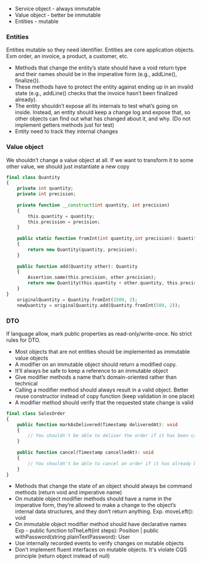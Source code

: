 - Service object - always immutable
- Value object - better be immutable
- Entities - mutable

### Entities
Entities mutable so they need identifier. Entities are core application objects.
Exm order, an invoice, a product, a customer, etc.

- Methods that change the entity’s state should have a void return type and
their names should be in the imperative form (e.g., addLine(), finalize()).
- These methods have to protect the entity against ending up in an invalid state
(e.g., addLine() checks that the invoice hasn’t been finalized already).
- The entity shouldn’t expose all its internals to test what’s going on inside.
Instead, an entity should keep a change log and expose that, so other objects 
can find out what has changed about it, and why. (Do not implement getters methods just for test)
- Entity need to track they internal changes


### Value object
We shouldn’t change a value object at all.
If we want to transform it to some other value, we should just instantiate a new copy
```php
final class Quantity
{
    private int quantity;
    private int precision;
    
    private function __construct(int quantity, int precision)
    {
        this.quantity = quantity;
        this.precision = precision;
    }
    
    public static function fromInt(int quantity,int precision): Quantity 
    {
        return new Quantity(quantity, precision);
    }
    
    public function add(Quantity other): Quantity
    {
        Assertion.same(this.precision, other.precision);
        return new Quantity(this.quantity + other.quantity, this.precision);
    }
}
    originalQuantity = Quantity.fromInt(1500, 2);
    newQuantity = originalQuantity.add(Quantity.fromInt(500, 2));
```

### DTO
If language allow, mark public properties as read-only/write-once. No strict rules for DTO.


- Most objects that are not entities should be implemented as immutable value objects
- A modifier on an immutable object should return a modified copy.
- It’ll always be safe to keep a reference to an immutable object
- Give modifier methods a name that’s domain-oriented rather than technical
- Calling a modifier method should always result in a valid object. Better reuse constructor instead of copy function
  (keep validation in one place)
- A modifier method should verify that the requested state change is valid
```php
final class SalesOrder
{
    public function markAsDelivered(Timestamp deliveredAt): void
    {
        // You shouldn't be able to deliver the order if it has been cancelled.
    }
    
    public function cancel(Timestamp cancelledAt): void
    {
        // You shouldn't be able to cancel an order if it has already been delivered.
    }
}
```
- Methods that change the state of an object should always be command methods (return void and imperative name)
- On mutable object modifier methods should have a name in the imperative form, they’re allowed to make a change
  to the object’s internal data structures, and they don’t return anything. 
  Exp. moveLeft(): void
- On immutable object modifier method should have declarative names 
  Exp - public function toTheLeft(int steps): Position | public withPassword(string plainTextPassword): User
- Use internally recorded events to verify changes on mutable objects
- Don’t implement fluent interfaces on mutable objects. It's violate CQS principle (return object instead of null)